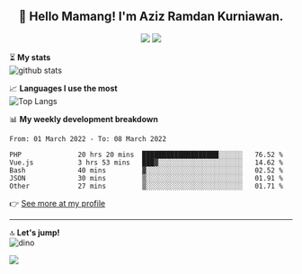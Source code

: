 <h2 align="center">👋 Hello Mamang! I'm Aziz Ramdan Kurniawan.</h2>  
<p align="center">
  <img src="https://komarev.com/ghpvc/?username=azizramdan">
  <img src="https://wakatime.com/badge/user/90056fa0-4c31-4eca-954e-2a3ac05896f9.svg">
</p>
    
⏳ **My stats**  
![github stats](https://github-readme-stats.vercel.app/api?username=azizramdan&show_icons=true&count_private=true&title_color=000&hide_border=true&hide_title=true)  

📈 **Languages I use the most**  
![Top Langs](https://github-readme-stats.vercel.app/api/top-langs/?username=azizramdan&layout=compact&langs_count=6&hide=tsql&hide_border=true&hide_title=true&exclude_repo=Futsal-Go,Futsal-Go-Admin,Sistem-Informasi-Sensus-Harian-Rawat-Inap)  

📊 **My weekly development breakdown**
<!--START_SECTION:waka-->

```text
From: 01 March 2022 - To: 08 March 2022

PHP              20 hrs 20 mins  ███████████████████░░░░░░   76.52 %
Vue.js           3 hrs 53 mins   ███▓░░░░░░░░░░░░░░░░░░░░░   14.62 %
Bash             40 mins         ▓░░░░░░░░░░░░░░░░░░░░░░░░   02.52 %
JSON             30 mins         ▒░░░░░░░░░░░░░░░░░░░░░░░░   01.91 %
Other            27 mins         ▒░░░░░░░░░░░░░░░░░░░░░░░░   01.71 %
```

<!--END_SECTION:waka-->
👉 [See more at my profile](https://wakatime.com/@azizramdan)
***
🔝 **Let's jump!**  
![dino](https://raw.githubusercontent.com/azizramdan/azizramdan/master/dino.gif)  

![](https://hit.yhype.me/github/profile?user_id=27954794)

